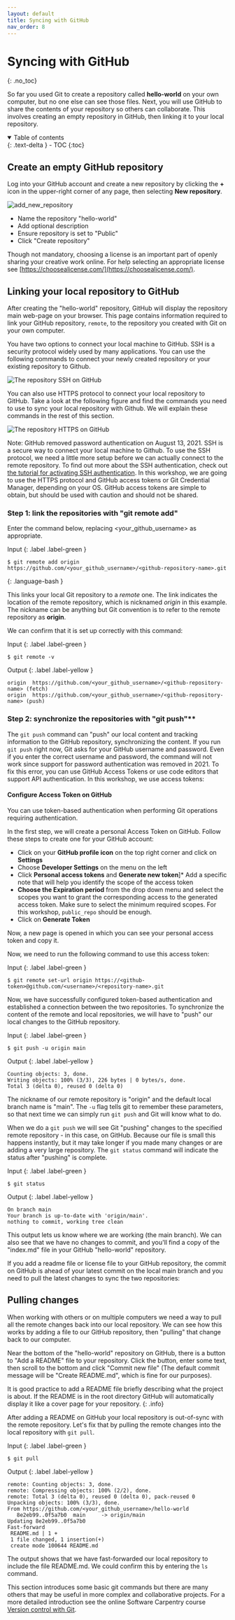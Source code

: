 ```yaml
---
layout: default
title: Syncing with GitHub
nav_order: 8
---
```


# Syncing with GitHub
{: .no_toc}

So far you used Git to create a repository called **hello-world** on your own computer, but no one else can see those files.  Next, you will use GitHub to share the contents of your repository so others can collaborate.  This involves creating an empty repository in GitHub, then linking it to your local repository.

<details open markdown="block">
  <summary>
    Table of contents
  </summary>
  {: .text-delta }
 - TOC
{:toc}
</details>

## Create an empty GitHub repository

Log into your GitHub account and create a new repository by clicking the **+** icon in the upper-right corner of any page, then selecting **New repository**.  

![add_new_repository](figures/add_new_repository.png)

- Name the repository "hello-world"
- Add optional description
- Ensure repository is set to "Public"
- Click "Create repository"

Though not mandatory, choosing a license is an important part of openly sharing your creative work online. For help selecting an appropriate license see [https://choosealicense.com/](https://choosealicense.com/).

## Linking your local repository to GitHub

After creating the "hello-world" repository, GitHub will display the repository main web-page on your browser.  This page contains information required to link your GitHub repository, `remote`, to the repository you created with Git on your own computer.

You have two options to connect your local machine to GitHub. SSH is a security protocol widely used by many applications. You can use the following commands to connect your newly created repository or your existing repository to Github. 

![The repository SSH on GitHub](figures/github-instructions-ssh.png)

You can also use HTTPS protocol to connect your local repository to GitHub. Take a look at the following figure and find the commands you need to use to sync your local repository with Github. We will explain these commands in the rest of this section.

![The repository HTTPS on GitHub](figures/github-instructions-https.png)

Note: GitHub removed password authentication on August 13, 2021. SSH is a secure way to connect your local machine to Github. To use the SSH protocol, we need a little more setup before we can actually connect to the remote repository. To find out more about the SSH authentication, check out [the tutorial for activating SSH authentication](content/06-extra-material.html). In this workshop, we are going to use the HTTPS protocol and GitHub access tokens or Git Credential Manager, depending on your OS. GitHub access tokens are simple to obtain, but should be used with caution and should not be shared. 

### Step 1: link the repositories with "git remote add"
Enter the command below, replacing <your_github_username> as appropriate.

Input
{: .label .label-green }
~~~
$ git remote add origin https://github.com/<your_github_username>/<github-repository-name>.git 
~~~
{: .language-bash }

This links your local Git repository to a _remote_ one. The link indicates the location of the remote repository, which is nicknamed _origin_ in this example.  The nickname can be anything but Git convention is to refer to the remote repository as **origin**.  

We can confirm that it is set up correctly with this command:

Input
{: .label .label-green }
~~~
$ git remote -v
~~~

Output
{: .label .label-yellow }
~~~
origin  https://github.com/<your_github_username>/<github-repository-name> (fetch)
origin  https://github.com/<your_github_username>/<github-repository-name> (push)
~~~

### Step 2: synchronize the repositories with "git push"**

The `git push` command can "push" our local content and tracking information to the GitHub repository, synchronizing the content. If you run `git push` right now, Git asks for your GitHub username and password. Even if you enter the correct username and password, the command will not work since support for password authentication was removed in 2021. To fix this error, you can use GitHub Access Tokens or use code editors that support API authentication. In this workshop, we use access tokens:

#### Configure Access Token on GitHub

You can use token-based authentication when performing Git operations requiring authentication.

In the first step, we will create a personal Access Token on GitHub. Follow these steps to create one for your GitHub account:

* Click on your **GitHub profile icon** on the top right corner and click on **Settings**
* Choose **Developer Settings** on the menu on the left
* Click **Personal access tokens** and **Generate new token**]* Add a specific note that will help you identify the scope of the access token
* **Choose the Expiration period** from the drop down menu and select the scopes you want to grant the corresponding access to the generated access token. Make sure to select the minimum required scopes. For this workshop, `public_repo` should be enough.
* Click on **Generate Token**

Now, a new page is opened in which you can see your personal access token and copy it.

Now, we need to run the following command to use this access token:

Input
{: .label .label-green }
~~~
$ git remote set-url origin https://<github-token>@github.com/<username>/<repository-name>.git
~~~

Now, we have successfully configured token-based authentication and established a connection between the two repositories. To synchronize the content of the remote and local repositories, we will have to "push" our local changes to the GitHub repository.

Input
{: .label .label-green }
~~~
$ git push -u origin main
~~~

Output
{: .label .label-yellow }
~~~
Counting objects: 3, done.
Writing objects: 100% (3/3), 226 bytes | 0 bytes/s, done.
Total 3 (delta 0), reused 0 (delta 0)
~~~

The nickname of our remote repository is "origin" and the default local branch name is "main".
The `-u` flag tells git to remember these parameters, so that next time we can simply run `git push`
and Git will know what to do.

When we do a `git push` we will see Git "pushing" changes to the specified remote repository - in this case, on GitHub. Because our file is small this happens instantly, but it may take longer if you made many changes or are adding a very large repository.  The `git status` command will indicate the status after "pushing" is complete.  


Input
{: .label .label-green }
~~~
$ git status
~~~

Output
{: .label .label-yellow }
~~~
On branch main
Your branch is up-to-date with 'origin/main'.
nothing to commit, working tree clean
~~~

This output lets us know where we are working (the main branch). We can also see that we have no changes to commit, and you'll find a copy of the "index.md" file in your GitHub "hello-world" repository.

If you add a readme file or license file to your GitHub repository, the commit on GitHub is ahead of your latest commit on the local main branch and you need to pull the latest changes to sync the two repositories:


## Pulling changes

When working with others or on multiple computers we need a way to pull all the remote changes back into our local repository. We can see how this works by adding a file to our GitHub repository, then "pulling" that change back to our computer.

Near the bottom of the "hello-world" repository on GitHub, there is a button to "Add a README" file to your repository. Click the button, enter some text, then scroll to the bottom and click "Commit new file" (The default commit message will be "Create README.md", which is fine for our purposes).

It is good practice to add a README file briefly describing what the project is about. If the README is in the root directory GitHub will automatically display it like a cover page for your repository.
{: .info}

After adding a README on GitHub your local repository is out-of-sync with the remote repository.  Let's fix that by pulling the remote changes into the local repository with `git pull`.

Input
{: .label .label-green }
~~~
$ git pull
~~~

Output
{: .label .label-yellow }
~~~
remote: Counting objects: 3, done.
remote: Compressing objects: 100% (2/2), done.
remote: Total 3 (delta 0), reused 0 (delta 0), pack-reused 0
Unpacking objects: 100% (3/3), done.
From https://github.com/<your_github_username>/hello-world
   8e2eb99..0f5a7b0  main     -> origin/main
Updating 8e2eb99..0f5a7b0
Fast-forward
 README.md | 1 +
 1 file changed, 1 insertion(+)
 create mode 100644 README.md
~~~

The output shows that we have fast-forwarded our local repository to include the file README.md. We could confirm this by entering the `ls` command.

This section introduces some basic git commands but there are many others that may be useful in more complex and collaborative projects. For a more detailed introduction see the online Software Carpentry course [Version control with Git](https://swcarpentry.github.io/git-novice/).